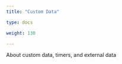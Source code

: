 ```yaml
---
title: "Custom Data"

type: docs

weight: 130

---
```


About custom data, timers, and external data